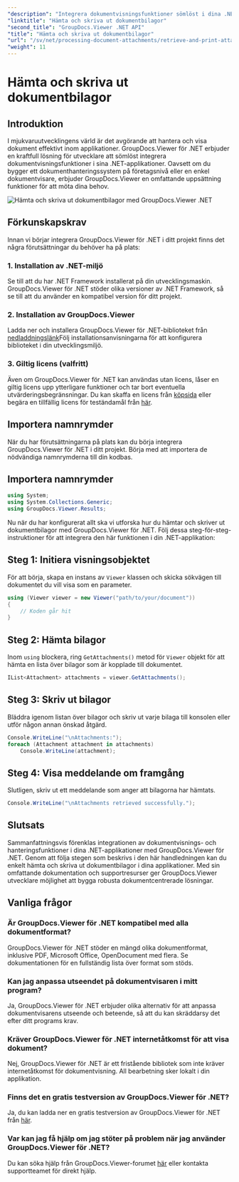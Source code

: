 ```yaml
---
"description": "Integrera dokumentvisningsfunktioner sömlöst i dina .NET-applikationer med GroupDocs.Viewer för .NET. Hämta och skriv ut dokumentbilagor utan ansträngning."
"linktitle": "Hämta och skriva ut dokumentbilagor"
"second_title": "GroupDocs.Viewer .NET API"
"title": "Hämta och skriva ut dokumentbilagor"
"url": "/sv/net/processing-document-attachments/retrieve-and-print-attachments/"
"weight": 11
---
```


# Hämta och skriva ut dokumentbilagor

## Introduktion
I mjukvaruutvecklingens värld är det avgörande att hantera och visa dokument effektivt inom applikationer. GroupDocs.Viewer för .NET erbjuder en kraftfull lösning för utvecklare att sömlöst integrera dokumentvisningsfunktioner i sina .NET-applikationer. Oavsett om du bygger ett dokumenthanteringssystem på företagsnivå eller en enkel dokumentvisare, erbjuder GroupDocs.Viewer en omfattande uppsättning funktioner för att möta dina behov.

![Hämta och skriva ut dokumentbilagor med GroupDocs.Viewer .NET](/viewer/processing-document-attachments/retrieve-and-print-document-attachments.png)

## Förkunskapskrav
Innan vi börjar integrera GroupDocs.Viewer för .NET i ditt projekt finns det några förutsättningar du behöver ha på plats:
### 1. Installation av .NET-miljö
Se till att du har .NET Framework installerat på din utvecklingsmaskin. GroupDocs.Viewer för .NET stöder olika versioner av .NET Framework, så se till att du använder en kompatibel version för ditt projekt.
### 2. Installation av GroupDocs.Viewer
Ladda ner och installera GroupDocs.Viewer för .NET-biblioteket från [nedladdningslänk](https://releases.groupdocs.com/viewer/net/)Följ installationsanvisningarna för att konfigurera biblioteket i din utvecklingsmiljö.
### 3. Giltig licens (valfritt)
Även om GroupDocs.Viewer för .NET kan användas utan licens, låser en giltig licens upp ytterligare funktioner och tar bort eventuella utvärderingsbegränsningar. Du kan skaffa en licens från [köpsida](https://purchase.groupdocs.com/buy) eller begära en tillfällig licens för teständamål från [här](https://purchase.groupdocs.com/temporary-license/).

## Importera namnrymder
När du har förutsättningarna på plats kan du börja integrera GroupDocs.Viewer för .NET i ditt projekt. Börja med att importera de nödvändiga namnrymderna till din kodbas.
## Importera namnrymder
```csharp
using System;
using System.Collections.Generic;
using GroupDocs.Viewer.Results;
```

Nu när du har konfigurerat allt ska vi utforska hur du hämtar och skriver ut dokumentbilagor med GroupDocs.Viewer för .NET. Följ dessa steg-för-steg-instruktioner för att integrera den här funktionen i din .NET-applikation:
## Steg 1: Initiera visningsobjektet
För att börja, skapa en instans av `Viewer` klassen och skicka sökvägen till dokumentet du vill visa som en parameter.
```csharp
using (Viewer viewer = new Viewer("path/to/your/document"))
{
    // Koden går hit
}
```
## Steg 2: Hämta bilagor
Inom `using` blockera, ring `GetAttachments()` metod för `Viewer` objekt för att hämta en lista över bilagor som är kopplade till dokumentet.
```csharp
IList<Attachment> attachments = viewer.GetAttachments();
```
## Steg 3: Skriv ut bilagor
Bläddra igenom listan över bilagor och skriv ut varje bilaga till konsolen eller utför någon annan önskad åtgärd.
```csharp
Console.WriteLine("\nAttachments:");
foreach (Attachment attachment in attachments)
    Console.WriteLine(attachment);
```
## Steg 4: Visa meddelande om framgång
Slutligen, skriv ut ett meddelande som anger att bilagorna har hämtats.
```csharp
Console.WriteLine("\nAttachments retrieved successfully.");
```

## Slutsats
Sammanfattningsvis förenklas integrationen av dokumentvisnings- och hanteringsfunktioner i dina .NET-applikationer med GroupDocs.Viewer för .NET. Genom att följa stegen som beskrivs i den här handledningen kan du enkelt hämta och skriva ut dokumentbilagor i dina applikationer. Med sin omfattande dokumentation och supportresurser ger GroupDocs.Viewer utvecklare möjlighet att bygga robusta dokumentcentrerade lösningar.
## Vanliga frågor
### Är GroupDocs.Viewer för .NET kompatibel med alla dokumentformat?
GroupDocs.Viewer för .NET stöder en mängd olika dokumentformat, inklusive PDF, Microsoft Office, OpenDocument med flera. Se dokumentationen för en fullständig lista över format som stöds.
### Kan jag anpassa utseendet på dokumentvisaren i mitt program?
Ja, GroupDocs.Viewer för .NET erbjuder olika alternativ för att anpassa dokumentvisarens utseende och beteende, så att du kan skräddarsy det efter ditt programs krav.
### Kräver GroupDocs.Viewer för .NET internetåtkomst för att visa dokument?
Nej, GroupDocs.Viewer för .NET är ett fristående bibliotek som inte kräver internetåtkomst för dokumentvisning. All bearbetning sker lokalt i din applikation.
### Finns det en gratis testversion av GroupDocs.Viewer för .NET?
Ja, du kan ladda ner en gratis testversion av GroupDocs.Viewer för .NET från [här](https://releases.groupdocs.com/).
### Var kan jag få hjälp om jag stöter på problem när jag använder GroupDocs.Viewer för .NET?
Du kan söka hjälp från GroupDocs.Viewer-forumet [här](https://forum.groupdocs.com/c/viewer/9) eller kontakta supportteamet för direkt hjälp.